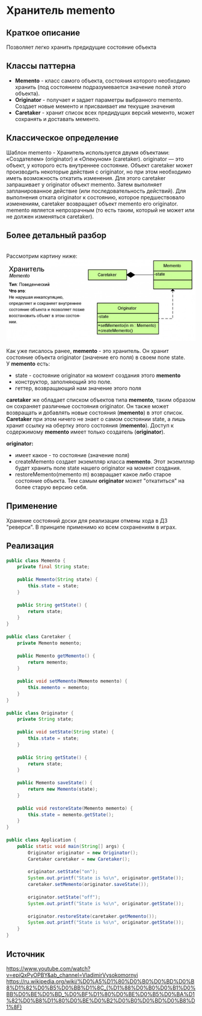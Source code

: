 # Хранитель memento
## Краткое описание
Позволяет легко хранить предидущие состояние объекта
## Классы паттерна
- **Memento** - класс самого объекта, состояния которого необходимо хранить (под состоянием подразумевается значение полей этого объекта).
- **Originator** - получает и задает параметры выбранного memento. Создает новые мементо и присваивает им текущие значения
- **Caretaker** - хранит список всех предидущих версий мементо, может сохранять и доставать мементо.
## Классическое определение
Шаблон memento - Хранитель используется двумя объектами: «Создателем» (originator) и «Опекуном» (caretaker). originator — это объект, у которого есть внутреннее состояние. Объект caretaker может производить некоторые действия с originator, но при этом необходимо иметь возможность откатить изменения. Для этого caretaker запрашивает у originator объект memento. Затем выполняет запланированное действие (или последовательность действий). Для выполнения отката originator к состоянию, которое предшествовало изменениям, caretaker возвращает объект memento его originator. memento является непрозрачным (то есть таким, который не может или не должен изменяться caretaker).
## Более детальный разбор
<br> Рассмотрим картину ниже:
![](https://github.com/mperestoronin/JavaPatterns/blob/main/photos/memento2.png)

Как уже писалось ранее, **memento** - это хранитель. Он хранит состояние объекта originator (значение его поля) в своем поле state.
<br>У **memento** есть:
- state - состояние originator на момент создания этого **memento**
- конструктор, заполняющий это поле.
- геттер, возвращающий нам значение этого поля

**caretaker** же обладает списком объектов типа **memento**, таким образом он сохраняет различные состояния originator. Он также может возвращать и добавлять новые состояния (**memento**) в этот список. **Caretaker** при этом ничего не знает о самом состоянии state, а лишь хранит ссылку на обертку этого состояния (**memento**). Доступ к содержимому **memento** имеет только создатель (**originator**).

**originator:**
- имеет какое - то состояние (значение поля)
-  createMemento создает экземпляр класса **memento**. Этот экземпляр будет хранить поле state нашего originator на момент создания.
-  restoreMemento(memento m) возвращает какое либо старое состояние объекта. Тем самым **originator** может "откатиться" на более старую версию себя.

## Применение
Хранение состояний доски для реализации отмены хода в ДЗ "реверси". В принципе применимо ко всем сохранениям в играх. 

## Реализация 
``` java
public class Memento {
    private final String state;

    public Memento(String state) {
        this.state = state;
    }

    public String getState() {
        return state;
    }
}

public class Caretaker {
    private Memento memento;

    public Memento getMemento() {
        return memento;
    }

    public void setMemento(Memento memento) {
        this.memento = memento;
    }
}

public class Originator {
    private String state;

    public void setState(String state) {
        this.state = state;
    }

    public String getState() {
        return state;
    }

    public Memento saveState() {
        return new Memento(state);
    }

    public void restoreState(Memento memento) {
        this.state = memento.getState();
    }
}

public class Application {
    public static void main(String[] args) {
        Originator originator = new Originator();
        Caretaker caretaker = new Caretaker();

        originator.setState("on");
        System.out.printf("State is %s\n", originator.getState());
        caretaker.setMemento(originator.saveState());

        originator.setState("off");
        System.out.printf("State is %s\n", originator.getState());

        originator.restoreState(caretaker.getMemento());
        System.out.printf("State is %s\n", originator.getState());
    }
}
```
## Источник
https://www.youtube.com/watch?v=epiQxPyOPBY&ab_channel=VladimirVysokomornyi
https://ru.wikipedia.org/wiki/%D0%A5%D1%80%D0%B0%D0%BD%D0%B8%D1%82%D0%B5%D0%BB%D1%8C_(%D1%88%D0%B0%D0%B1%D0%BB%D0%BE%D0%BD_%D0%BF%D1%80%D0%BE%D0%B5%D0%BA%D1%82%D0%B8%D1%80%D0%BE%D0%B2%D0%B0%D0%BD%D0%B8%D1%8F)
